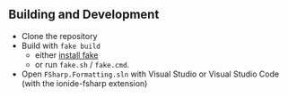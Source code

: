 
Building and Development
-------------

 - Clone the repository
 - Build with `fake build`
   - either [install fake](https://fake.build/fake-gettingstarted.html#Install-FAKE)
   - or run `fake.sh` / `fake.cmd`.
 - Open `FSharp.Formatting.sln` with Visual Studio or Visual Studio Code (with the ionide-fsharp extension)
